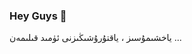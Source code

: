 ### Hey Guys 👋
ياخشىمۇسىز ، ياقتۇرۇشىڭىزنى ئۈمىد قىلىمەن ...

<!--
**smack45/smack45** is a ✨ _special_ ✨ repository because its `README.md` (this file) appears on your GitHub profile.

Here are some ideas to get you started:

- 🔭 I’m currently working on ...
- 🌱 I’m currently learning ...
- 👯 I’m looking to collaborate on ...
- 🤔 I’m looking for help with ...
- 💬 Ask me about ...
- 📫 How to reach me: ...
- 😄 Pronouns: ...
- ⚡ Fun fact: ...
-->

